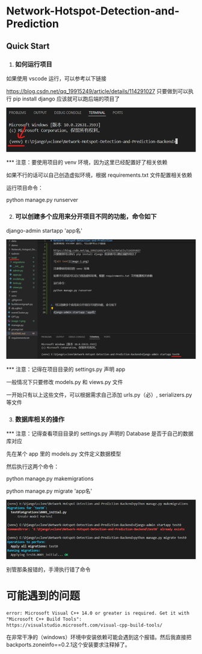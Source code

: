 # Network-Hotspot-Detection-and-Prediction

## Quick Start

1. ### 如何运行项目

  如果使用 vscode 运行，可以参考以下链接

  https://blog.csdn.net/qq_19915249/article/details/114291027
  只要做到可以执行 pip install django 应该就可以跑后端的项目了

  ![alt text](image-1.png)

  *** 注意：要使用项目的 venv 环境，因为这里已经配置好了相关依赖

  如果不行的话可以自己创造虚拟环境，根据 requirements.txt 文件配置相关依赖

  运行项目命令：

  python manage.py runserver

2. ### 可以创建多个应用来分开项目不同的功能，命令如下

  django-admin startapp 'app名'

  ![alt text](image.png)

  *** 注意：记得在项目目录的 settings.py 声明 app

  一般情况下只要修改 models.py 和 views.py 文件

  一开始只有以上这些文件，可以根据需求自己添加 urls.py（必）, serializers.py 等文件

3. ### 数据库相关的操作

  *** 注意：记得查看项目目录的 settings.py 声明的 Database 是否于自己的数据库对应

  先在某个 app 里的 models.py 文件定义数据模型

  然后执行这两个命令：

  python manage.py makemigrations

  python manage.py migrate 'app名'

  ![alt text](image-2.png)

  别管那条报错的，手滑执行错了命令

# 可能遇到的问题

```
error: Microsoft Visual C++ 14.0 or greater is required. Get it with "Microsoft C++ Build Tools": https://visualstudio.microsoft.com/visual-cpp-build-tools/
```

在非常干净的（windows）环境中安装依赖可能会遇到这个报错。然后我直接把backports.zoneinfo==0.2.1这个安装要求注释掉了。
